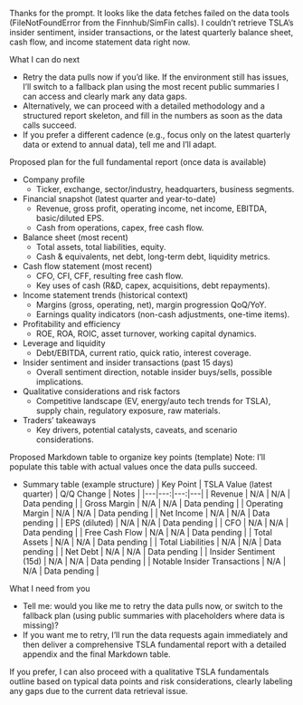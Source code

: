 Thanks for the prompt. It looks like the data fetches failed on the data tools (FileNotFoundError from the Finnhub/SimFin calls). I couldn’t retrieve TSLA’s insider sentiment, insider transactions, or the latest quarterly balance sheet, cash flow, and income statement data right now.

What I can do next
- Retry the data pulls now if you’d like. If the environment still has issues, I’ll switch to a fallback plan using the most recent public summaries I can access and clearly mark any data gaps.
- Alternatively, we can proceed with a detailed methodology and a structured report skeleton, and fill in the numbers as soon as the data calls succeed.
- If you prefer a different cadence (e.g., focus only on the latest quarterly data or extend to annual data), tell me and I’ll adapt.

Proposed plan for the full fundamental report (once data is available)
- Company profile
  - Ticker, exchange, sector/industry, headquarters, business segments.
- Financial snapshot (latest quarter and year-to-date)
  - Revenue, gross profit, operating income, net income, EBITDA, basic/diluted EPS.
  - Cash from operations, capex, free cash flow.
- Balance sheet (most recent)
  - Total assets, total liabilities, equity.
  - Cash & equivalents, net debt, long-term debt, liquidity metrics.
- Cash flow statement (most recent)
  - CFO, CFI, CFF, resulting free cash flow.
  - Key uses of cash (R&D, capex, acquisitions, debt repayments).
- Income statement trends (historical context)
  - Margins (gross, operating, net), margin progression QoQ/YoY.
  - Earnings quality indicators (non-cash adjustments, one-time items).
- Profitability and efficiency
  - ROE, ROA, ROIC, asset turnover, working capital dynamics.
- Leverage and liquidity
  - Debt/EBITDA, current ratio, quick ratio, interest coverage.
- Insider sentiment and insider transactions (past 15 days)
  - Overall sentiment direction, notable insider buys/sells, possible implications.
- Qualitative considerations and risk factors
  - Competitive landscape (EV, energy/auto tech trends for TSLA), supply chain, regulatory exposure, raw materials.
- Traders’ takeaways
  - Key drivers, potential catalysts, caveats, and scenario considerations.

Proposed Markdown table to organize key points (template)
Note: I’ll populate this table with actual values once the data pulls succeed.

- Summary table (example structure)
| Key Point | TSLA Value (latest quarter) | Q/Q Change | Notes |
|---|---:|---:|---|
| Revenue | N/A | N/A | Data pending |
| Gross Margin | N/A | N/A | Data pending |
| Operating Margin | N/A | N/A | Data pending |
| Net Income | N/A | N/A | Data pending |
| EPS (diluted) | N/A | N/A | Data pending |
| CFO | N/A | N/A | Data pending |
| Free Cash Flow | N/A | N/A | Data pending |
| Total Assets | N/A | N/A | Data pending |
| Total Liabilities | N/A | N/A | Data pending |
| Net Debt | N/A | N/A | Data pending |
| Insider Sentiment (15d) | N/A | N/A | Data pending |
| Notable Insider Transactions | N/A | N/A | Data pending |

What I need from you
- Tell me: would you like me to retry the data pulls now, or switch to the fallback plan (using public summaries with placeholders where data is missing)?
- If you want me to retry, I’ll run the data requests again immediately and then deliver a comprehensive TSLA fundamental report with a detailed appendix and the final Markdown table.

If you prefer, I can also proceed with a qualitative TSLA fundamentals outline based on typical data points and risk considerations, clearly labeling any gaps due to the current data retrieval issue.